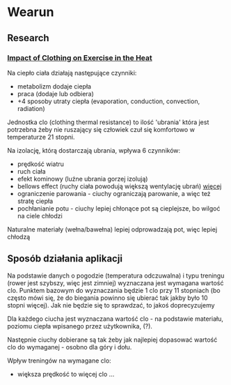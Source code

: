# Wearun

## Research

### [Impact of Clothing on Exercise in the Heat](https://link-1springer-1com-1000015cv1368.han.p.lodz.pl/article/10.1007/s40279-013-0047-8)

Na ciepło ciała działają następujące czynniki:

-   metabolizm dodaje ciepła
-   praca (dodaje lub odbiera)
-   +4 sposoby utraty ciepła (evaporation, conduction, convection, radiation)

Jednostka clo (clothing thermal resistance) to ilość 'ubrania' która jest potrzebna żeby nie ruszający się człowiek czuł się komfortowo w temperaturze 21 stopni.

Na izolację, którą dostarczają ubrania, wpływa 6 czynników:

-   prędkość wiatru
-   ruch ciała
-   efekt kominowy (luźne ubrania gorzej izolują)
-   bellows effect (ruchy ciała powodują większą wentylację ubrań) [więcej](https://assets.lakeland.com/catalogs/Australia/FS-Bellows-Effect-Info-sheet_AUS.pdf)
-   ograniczenie parowania - ciuchy ograniczają parowanie, a więc też stratę ciepła
-   pochłanianie potu - ciuchy lepiej chłonące pot są cieplejsze, bo wilgoć na ciele chłodzi

Naturalne materiały (wełna/bawełna) lepiej odprowadzają pot, więc lepiej chłodzą

## Sposób działania aplikacji

Na podstawie danych o pogodzie (temperatura odczuwalna) i typu treningu (rower jest szybszy, więc jest zimniej) wyznaczana jest wymagana wartość clo. Punktem bazowym do wyznaczania będzie 1 clo przy 11 stopniach (bo często mówi się, że do biegania powinno się ubierać tak jakby było 10 stopni więcej). Jak nie będzie się to sprawdzać, to jakoś doprecyzujemy

Dla każdego ciucha jest wyznaczana wartość clo - na podstawie materiału, poziomu ciepła wpisanego przez użytkownika, (?).

Następnie ciuchy dobierane są tak żeby jak najlepiej dopasować wartość clo do wymaganej - osobno dla góry i dołu.

Wpływ treningów na wymagane clo:

-   większa prędkość to więcej clo
    ...
